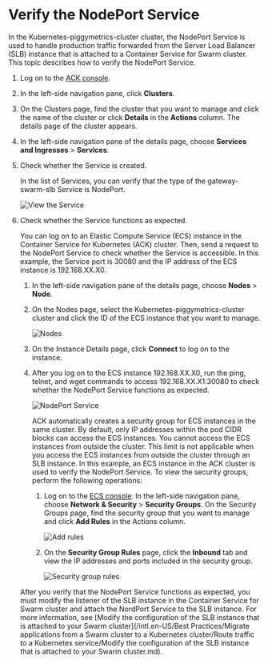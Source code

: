 # Verify the NodePort Service

In the Kubernetes-piggymetrics-cluster cluster, the NodePort Service is used to handle production traffic forwarded from the Server Load Balancer \(SLB\) instance that is attached to a Container Service for Swarm cluster. This topic describes how to verify the NodePort Service.

1.  Log on to the [ACK console](https://cs.console.aliyun.com).

2.  In the left-side navigation pane, click **Clusters**.

3.  On the Clusters page, find the cluster that you want to manage and click the name of the cluster or click **Details** in the **Actions** column. The details page of the cluster appears.

4.  In the left-side navigation pane of the details page, choose **Services and Ingresses** \> **Services**.

5.  Check whether the Service is created.

    In the list of Services, you can verify that the type of the gateway-swarm-slb Service is NodePort.

    ![View the Service](https://static-aliyun-doc.oss-accelerate.aliyuncs.com/assets/img/en-US/2518748161/p241384.png)

6.  Check whether the Service functions as expected.

    You can log on to an Elastic Compute Service \(ECS\) instance in the Container Service for Kubernetes \(ACK\) cluster. Then, send a request to the NodePort Service to check whether the Service is accessible. In this example, the Service port is 30080 and the IP address of the ECS instance is 192.168.XX.X0.

    1.  In the left-side navigation pane of the details page, choose **Nodes** \> **Node**.

    2.  On the Nodes page, select the Kubernetes-piggymetrics-cluster cluster and click the ID of the ECS instance that you want to manage.

        ![Nodes](https://static-aliyun-doc.oss-accelerate.aliyuncs.com/assets/img/en-US/3518748161/p48071.png)

    3.  On the Instance Details page, click **Connect** to log on to the instance.

    4.  After you log on to the ECS instance 192.168.XX.X0, run the ping, telnet, and wget commands to access 192.168.XX.X1:30080 to check whether the NodePort Service functions as expected.

        ![NodePort Service](https://static-aliyun-doc.oss-accelerate.aliyuncs.com/assets/img/en-US/0915514161/p48072.png)

        ACK automatically creates a security group for ECS instances in the same cluster. By default, only IP addresses within the pod CIDR blocks can access the ECS instances. You cannot access the ECS instances from outside the cluster. This limit is not applicable when you access the ECS instances from outside the cluster through an SLB instance. In this example, an ECS instance in the ACK cluster is used to verify the NodePort Service. To view the security groups, perform the following operations:

        1.  Log on to the [ECS console](https://ecs.console.aliyun.com/). In the left-side navigation pane, choose **Network & Security** \> **Security Groups**. On the Security Groups page, find the security group that you want to manage and click **Add Rules** in the Actions column.

            ![Add rules](https://static-aliyun-doc.oss-accelerate.aliyuncs.com/assets/img/en-US/3518748161/p48073.png)

        2.  On the **Security Group Rules** page, click the **Inbound** tab and view the IP addresses and ports included in the security group.

            ![Security group rules](https://static-aliyun-doc.oss-accelerate.aliyuncs.com/assets/img/en-US/3518748161/p48074.png)

    After you verify that the NodePort Service functions as expected, you must modify the listener of the SLB instance in the Container Service for Swarm cluster and attach the NordPort Service to the SLB instance. For more information, see [Modify the configuration of the SLB instance that is attached to your Swarm cluster](/intl.en-US/Best Practices/Migrate applications from a Swarm cluster to a Kubernetes cluster/Route traffic to a Kubernetes service/Modify the configuration of the SLB instance that is attached to your Swarm cluster.md).


